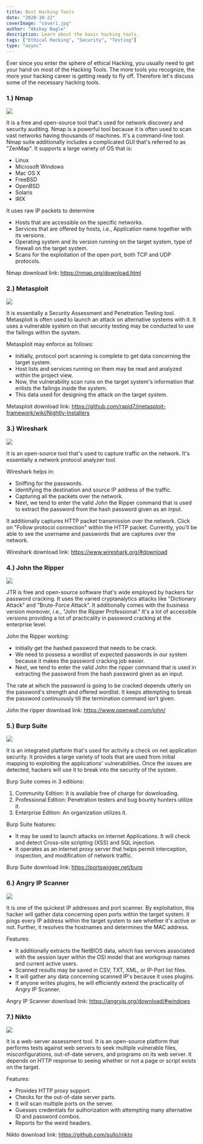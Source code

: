 ```yaml
---
title: Best Hacking Tools
date: "2020-10-22"
coverImage: "cover1.jpg"
author: "Akshay Nagle"
description: Learn about the basic hacking tools.
tags: ["Ethical Hacking", "Security", "Testing"]
type: "async"
---
```


Ever since you enter the sphere of ethical Hacking, you usually need to get your hand on most of the Hacking Tools. The more tools you recognize, the more your hacking career is getting ready to fly off. Therefore let's discuss some of the necessary hacking tools.

### 1.) Nmap

![](nmap.jpg)

It is a free and open-source tool that's used for network discovery and security auditing.
Nmap is a powerful tool because it is often used to scan vast networks having thousands of machines. It's a command-line tool. Nmap suite additionally includes a complicated GUI that's referred to as "ZenMap".
It supports a large variety of OS that is:

- Linux
- Microsoft Windows
- Mac OS X
- FreeBSD
- OpenBSD
- Solaris
- IRIX

It uses raw IP packets to determine

- Hosts that are accessible on the specific networks.
- Services that are offered by hosts, i.e., Application name together with its versions.
- Operating system and its version running on the target system, type of firewall on the target system.
- Scans for the exploitation of the open port, both TCP and UDP protocols.

Nmap download link:
https://nmap.org/download.html

### 2.) Metasploit

![](metasploit_logo.png)

It is essentially a Security Assessment and Penetration Testing tool. Metasploit is often used to launch an attack on alternative systems with it.
It uses a vulnerable system on that security testing may be conducted to use the failings within the system.

Metasploit may enforce as follows:

- Initially, protocol port scanning is complete to get data concerning the target system.
- Host lists and services running on them may be read and analyzed within the project view.
- Now, the vulnerability scan runs on the target system's information that enlists the failings inside the system.
- This data used for designing the attack on the target system.

Metasploit download link:
https://github.com/rapid7/metasploit-framework/wiki/Nightly-Installers

### 3.) Wireshark

![](Wireshark_Logo.png)

It is an open-source tool that's used to capture traffic on the network. It's essentially a network protocol analyzer tool.

Wireshark helps in:

- Sniffing for the passwords.
- Identifying the destination and source IP address of the traffic.
- Capturing all the packets over the network.
- Next, we tend to enter the valid John the Ripper command that is used to extract the password from the hash password given as an input.

It additionally captures HTTP packet transmission over the network. Click on "Follow protocol connection" within the HTTP packet. Currently, you'll be able to see the username and passwords that are captures over the network.

Wireshark download link:
https://www.wireshark.org/#download

### 4.) John the Ripper

![](John-The-Ripper.png)

JTR is free and open-source software that's wide employed by hackers for password cracking. It uses the varied cryptanalytics attacks like "Dictionary Attack" and "Brute-Force Attack".
It additionally comes with the business version moreover, i.e., "John the Ripper Professional." It's a lot of accessible versions providing a lot of practicality in password cracking at the enterprise level.

John the Ripper working:

- Initially get the hashed password that needs to be crack.
- We need to possess a wordlist of expected passwords in our system because it makes the password cracking job easier.
- Next, we tend to enter the valid John the ripper command that is used in extracting the password from the hash password given as an input.

The rate at which the password is going to be cracked depends utterly on the password's strength and offered wordlist. It keeps attempting to break the password continuously till the termination command isn't given.

John the ripper download link:
https://www.openwall.com/john/

### 5.) Burp Suite

![](burpsuite.png)

It is an integrated platform that's used for activity a check on net application security.
It provides a large variety of tools that are used from initial mapping to exploiting the applications' vulnerabilities. Once the issues are detected, hackers will use it to break into the security of the system.

Burp Suite comes in 3 editions:

1. Community Edition: It is available free of charge for downloading.
2. Professional Edition: Penetration testers and bug bounty hunters utilize it.
3. Enterprise Edition: An organization utilizes it.

Burp Suite features:

- It may be used to launch attacks on internet Applications. It will check and detect Cross-site scripting (XSS) and SQL injection.
- It operates as an internet proxy server that helps permit interception, inspection, and modification of network traffic.

Burp Suite download link:
https://portswigger.net/burp

### 6.) Angry IP Scanner

![](angryipscanner.jpg)

It is one of the quickest IP addresses and port scanner. By exploitation, this hacker will gather data concerning open ports within the target system.
It pings every IP address within the target system to see whether it's active or not. Further, it resolves the hostnames and determines the MAC address.

Features:

- It additionally extracts the NetBIOS data, which has services associated with the session layer within the OSI model that are workgroup names and current active users.
- Scanned results may be saved in CSV, TXT, XML, or IP-Port list files.
- It will gather any data concerning scanned IP's because it uses plugins.
- If anyone writes plugins, he will efficiently extend the practicality of Angry IP Scanner.

Angry IP Scanner download link:
https://angryip.org/download/#windows

### 7.) Nikto

![](NIKTO-Scanner.png)

It is a web-server assessment tool. It is an open-source platform that performs tests against web servers to seek multiple vulnerable files, misconfigurations, out-of-date servers, and programs on its web server.
It depends on HTTP response to seeing whether or not a page or script exists on the target.

Features:

- Provides HTTP proxy support.
- Checks for the out-of-date server parts.
- It will scan multiple ports on the server.
- Guesses credentials for authorization with attempting many alternative ID and password combos.
- Reports for the weird headers.

Nikto download link:
https://github.com/sullo/nikto

